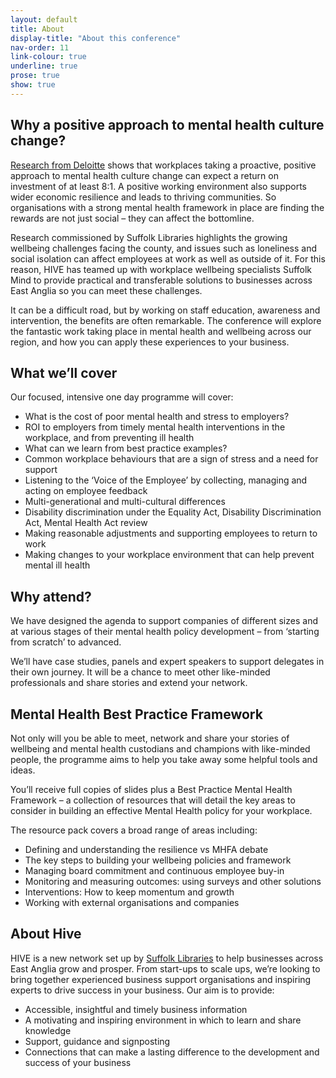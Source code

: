 ```yaml
---
layout: default
title: About
display-title: "About this conference"
nav-order: 11
link-colour: true
underline: true
prose: true
show: true
---
```


## Why a positive approach to mental health culture change?

[Research from Deloitte](https://www2.deloitte.com/uk/en/pages/public-sector/articles/mental-health-employers-review.html) shows that workplaces taking a proactive, positive approach to mental health culture change can expect a return on investment of at least 8:1. A positive working environment also supports wider economic resilience and leads to thriving communities. So organisations with a strong mental health framework in place are finding the rewards are not just social – they can affect the bottomline.

Research commissioned by Suffolk Libraries highlights the growing wellbeing challenges facing the county, and issues such as loneliness and social isolation can affect employees at work as well as outside of it. For this reason, HIVE has teamed up with workplace wellbeing specialists Suffolk Mind to provide practical and transferable solutions to businesses across East Anglia so you can meet these challenges.

It can be a difficult road, but by working on staff education, awareness and intervention, the benefits are often remarkable. The conference will explore the fantastic work taking place in mental health and wellbeing across our region, and how you can apply these experiences to your business.

## What we’ll cover

Our focused, intensive one day programme will cover:

- What is the cost of poor mental health and stress to employers?
- ROI to employers from timely mental health interventions in the workplace, and from preventing ill health
- What can we learn from best practice examples?
- Common workplace behaviours that are a sign of stress and a need for support
- Listening to the ‘Voice of the Employee’ by collecting, managing and acting on employee feedback
- Multi-generational and multi-cultural differences
- Disability discrimination under the Equality Act, Disability Discrimination Act, Mental Health Act review
- Making reasonable adjustments and supporting employees to return to work
- Making changes to your workplace environment that can help prevent mental ill health

## Why attend?

We have designed the agenda to support companies of different sizes and at various stages of their mental health policy development – from ‘starting from scratch’ to advanced.

We’ll have case studies, panels and expert speakers to support delegates in their own journey. It will be a chance to meet other like-minded professionals and share stories and extend your network.


## Mental Health Best Practice Framework

Not only will you be able to meet, network and share your stories of wellbeing and mental health custodians and champions with like-minded people, the programme aims to help you take away some helpful tools and ideas.

You’ll receive full copies of slides plus a Best Practice Mental Health Framework – a collection of resources that will detail the key areas to consider in building an effective Mental Health policy for your workplace.

The resource pack covers a broad range of areas including:

- Defining and understanding the resilience vs MHFA debate
- The key steps to building your wellbeing policies and framework
- Managing board commitment and continuous employee buy-in
- Monitoring and measuring outcomes: using surveys and other solutions
- Interventions: How to keep momentum and growth
- Working with external organisations and companies

## About Hive

HIVE is a new network set up by [Suffolk Libraries](https://www.suffolklibraries.co.uk) to help businesses across East Anglia grow and prosper. From start-ups to scale ups, we’re looking to bring together experienced business support organisations and inspiring experts to drive success in your business. Our aim is to provide:

- Accessible, insightful and timely business information
- A motivating and inspiring environment in which to learn and share knowledge
- Support, guidance and signposting
- Connections that can make a lasting difference to the development and success of your business
